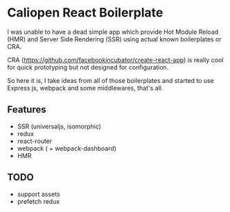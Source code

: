 # Caliopen React Boilerplate

I was unable to have a dead simple app which provide Hot Module Reload (HMR) and Server Side
Rendering (SSR) using actual known boilerplates or CRA.

CRA (https://github.com/facebookincubator/create-react-app) is really cool for quick prototyping but
not designed for configuration.

So here it is, I take ideas from all of those boilerplates and started to use Express js, webpack
and some middlewares, that's all.

## Features

* SSR (universaljs, isomorphic)
* redux
* react-router
* webpack ( + webpack-dashboard)
* HMR

## TODO

* support assets
* prefetch redux
